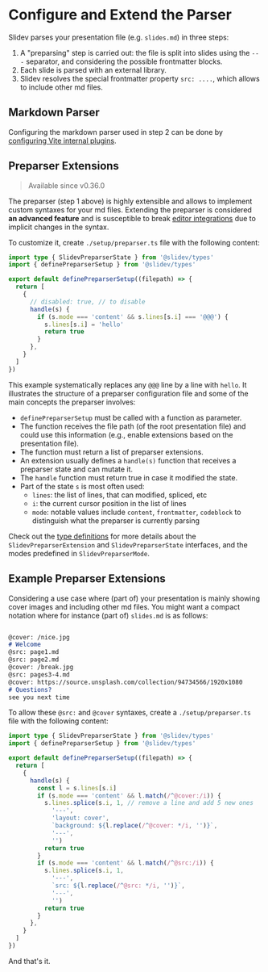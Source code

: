 # Configure and Extend the Parser

Slidev parses your presentation file (e.g. `slides.md`) in three steps:

1. A "preparsing" step is carried out: the file is split into slides using the `---` separator, and considering the possible frontmatter blocks.
2. Each slide is parsed with an external library.
3. Slidev resolves the special frontmatter property `src: ....`, which allows to include other md files.

## Markdown Parser

Configuring the markdown parser used in step 2 can be done by [configuring Vite internal plugins](/custom/config-vite#configure-internal-plugins).

## Preparser Extensions

> Available since v0.36.0

The preparser (step 1 above) is highly extensible and allows to implement custom syntaxes for your md files. Extending the preparser is considered **an advanced feature** and is susceptible to break [editor integrations](/guide/editors) due to implicit changes in the syntax.

To customize it, create `./setup/preparser.ts` file with the following content:


```ts
import type { SlidevPreparserState } from '@slidev/types'
import { definePreparserSetup } from '@slidev/types'

export default definePreparserSetup((filepath) => {
  return [
    {
      // disabled: true, // to disable
      handle(s) {
        if (s.mode === 'content' && s.lines[s.i] === '@@@') {
          s.lines[s.i] = 'hello'
          return true
        }
      },
    }
  ]
})
```

This example systematically replaces any `@@@` line by a line with `hello`. It illustrates the structure of a preparser configuration file and some of the main concepts the preparser involves:
- `definePreparserSetup` must be called with a function as parameter.
- The function receives the file path (of the root presentation file) and could use this information (e.g., enable extensions based on the presentation file).
- The function must return a list of preparser extensions.
- An extension usually defines a `handle(s)` function that receives a preparser state and can mutate it.
- The `handle` function must return true in case it modified the state. 
- Part of the state `s` is most often used:
  - `lines`: the list of lines, that can modified, spliced, etc
  - `i`: the current cursor position in the list of lines
  - `mode`: notable values include `content`, `frontmatter`, `codeblock` to distinguish what the preparser is currently parsing

Check out the [type definitions](https://github.com/slidevjs/slidev/blob/main/packages/types/src/types.ts) for more details about the `SlidevPreparserExtension` and `SlidevPreparserState` interfaces, and the modes predefined in `SlidevPreparserMode`.

## Example Preparser Extensions

Considering a use case where (part of) your presentation is mainly showing cover images and including other md files. You might want a compact notation where for instance (part of) `slides.md` is as follows:

```md

@cover: /nice.jpg
# Welcome
@src: page1.md
@src: page2.md
@cover: /break.jpg
@src: pages3-4.md
@cover: https://source.unsplash.com/collection/94734566/1920x1080
# Questions?
see you next time

```

To allow these `@src:` and `@cover` syntaxes, create a `./setup/preparser.ts` file with the following content:


```ts
import type { SlidevPreparserState } from '@slidev/types'
import { definePreparserSetup } from '@slidev/types'

export default definePreparserSetup((filepath) => {
  return [
    {
      handle(s) {
        const l = s.lines[s.i]
        if (s.mode === 'content' && l.match(/^@cover:/i)) {
          s.lines.splice(s.i, 1, // remove a line and add 5 new ones
            '---',
            'layout: cover',
            `background: ${l.replace(/^@cover: */i, '')}`,
            '---',
            '')
          return true
        }
        if (s.mode === 'content' && l.match(/^@src:/i)) {
          s.lines.splice(s.i, 1,
            '---',
            `src: ${l.replace(/^@src: */i, '')}`,
            '---',
            '')
          return true
        }
      },
    }
  ]
})
```

And that's it.